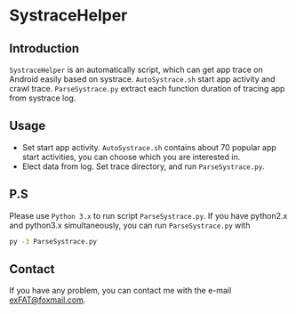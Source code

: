 # SystraceHelper 

## Introduction

`SystraceHelper` is an automatically script, which can get app trace on Android easily based on systrace. `AutoSystrace.sh` start app activity and crawl trace. `ParseSystrace.py` extract each function duration of tracing app from systrace log.


## Usage 

- Set start app activity. `AutoSystrace.sh` contains about 70 popular app start activities, you can choose which you are interested in.
- Elect data from log. Set trace directory, and run `ParseSystrace.py`.


## P.S

Please use `Python 3.x` to run script `ParseSystrace.py`. If you have python2.x and python3.x simultaneously, you can run `ParseSystrace.py` with 
``` sh
py -3 ParseSystrace.py
```


## Contact

If you have any problem, you can contact me with the e-mail exFAT@foxmail.com.
